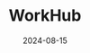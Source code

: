 ---  
layout: startup_page  
title: "WorkHub"  
id: "workhubusa.com"  
permalink: "/workhubworkhubusa.com08152024/"  
website: "http://www.workhubusa.com/"  
funding_round: "Strategic Investment"  
funding_amount: ""  
investors: "Davidson Kempner Capital Management LP"  
about: "WorkHub is a fully vertically-integrated real estate development company specializing in flexible small bay industrial properties. They offer reasonably priced, tailor-made industrial flex space solutions for small and medium-sized companies, supporting their growth needs. WorkHub manages the entire development lifecycle, from construction and development to property management and leasing."  
markets: "Real Estate, Industrial, Flexible Workspace"  
hq: "Houston, Texas, United States"  
founded_year: "2015"  
linkedin: "https://www.linkedin.com/company/workhub-usa"  
twitter: "https://twitter.com/workhubsoftware"  
instagram: ""  
facebook: "https://www.facebook.com/workhubsoftware/"  
crunchbase: "https://www.crunchbase.com/organization/workhub"  
pitchbook: "https://pitchbook.com/profiles/company/142522-93"  

date_display: "15-Aug-2024"  
date: "2024-08-15"

# SEO Optimization  
meta_title: "WorkHub - Strategic Investment"  
meta_description: "WorkHub, WorkHub is a fully vertically-integrated real estate development company specializing in flexible small bay industrial properties. They offer reasonab..."  
meta_keywords: "WorkHub, Real Estate, Industrial, Flexible Workspace, Strategic Investment funding"  
canonical_url: "https://startup.projectstartups.com/workhubworkhubusa.com08152024/"  
---